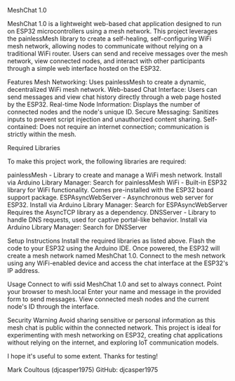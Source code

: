 MeshChat 1.0

MeshChat 1.0 is a lightweight web-based chat application designed to run on ESP32 microcontrollers using a mesh network. This project leverages the painlessMesh library to create a self-healing, self-configuring WiFi mesh network, allowing nodes to communicate without relying on a traditional WiFi router. Users can send and receive messages over the mesh network, view connected nodes, and interact with other participants through a simple web interface hosted on the ESP32.

Features
Mesh Networking: Uses painlessMesh to create a dynamic, decentralized WiFi mesh network.
Web-based Chat Interface: Users can send messages and view chat history directly through a web page hosted by the ESP32.
Real-time Node Information: Displays the number of connected nodes and the node's unique ID.
Secure Messaging: Sanitizes inputs to prevent script injection and unauthorized content sharing.
Self-contained: Does not require an internet connection; communication is strictly within the mesh.

Required Libraries

To make this project work, the following libraries are required:

painlessMesh - Library to create and manage a WiFi mesh network.
Install via Arduino Library Manager: Search for painlessMesh
WiFi - Built-in ESP32 library for WiFi functionality.
Comes pre-installed with the ESP32 board support package.
ESPAsyncWebServer - Asynchronous web server for ESP32.
Install via Arduino Library Manager: Search for ESPAsyncWebServer
Requires the AsyncTCP library as a dependency.
DNSServer - Library to handle DNS requests, used for captive portal-like behavior.
Install via Arduino Library Manager: Search for DNSServer

Setup Instructions
Install the required libraries as listed above.
Flash the code to your ESP32 using the Arduino IDE.
Once powered, the ESP32 will create a mesh network named MeshChat 1.0.
Connect to the mesh network using any WiFi-enabled device and access the chat interface at the ESP32's IP address.

Usage
Connect to wifi ssid MeshChat 1.0 and set to always connect.
Point your browser to mesh.local
Enter your name and message in the provided form to send messages.
View connected mesh nodes and the current node's ID through the interface.

Security Warning
Avoid sharing sensitive or personal information as this mesh chat is public within the connected network.
This project is ideal for experimenting with mesh networking on ESP32, creating chat applications without relying on the internet, and exploring IoT communication models.

I hope it's useful to some extent. Thanks for testing!

Mark Coultous (djcasper1975)
GitHub: djcasper1975

